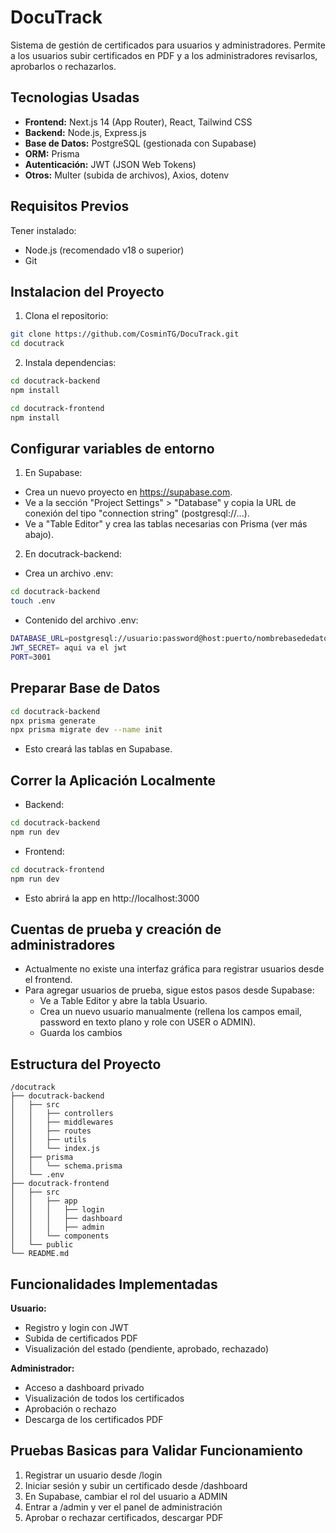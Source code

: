 
# DocuTrack

Sistema de gestión de certificados para usuarios y administradores. Permite a los usuarios subir certificados en PDF y a los administradores revisarlos, aprobarlos o rechazarlos.



## Tecnologias Usadas

- **Frontend:** Next.js 14 (App Router), React, Tailwind CSS
- **Backend:** Node.js, Express.js
- **Base de Datos:** PostgreSQL (gestionada con Supabase)
- **ORM:** Prisma
- **Autenticación:** JWT (JSON Web Tokens)
- **Otros:** Multer (subida de archivos), Axios, dotenv

## Requisitos Previos

Tener instalado:
- Node.js (recomendado v18 o superior)
- Git



## Instalacion del Proyecto

1. Clona el repositorio:

```bash
git clone https://github.com/CosminTG/DocuTrack.git
cd docutrack
```
2. Instala dependencias:
```bash
cd docutrack-backend
npm install
```
```bash
cd docutrack-frontend
npm install
```
##  Configurar variables de entorno

1. En Supabase:
- Crea un nuevo proyecto en https://supabase.com.
- Ve a la sección "Project Settings" > "Database" y copia la URL de conexión del tipo "connection string" (postgresql://...).
- Ve a "Table Editor" y crea las tablas necesarias con Prisma (ver más abajo).

2. En docutrack-backend:
- Crea un archivo .env:
```bash
cd docutrack-backend
touch .env
```
- Contenido del archivo .env:
```bash
DATABASE_URL=postgresql://usuario:password@host:puerto/nombrebasededatos
JWT_SECRET= aqui va el jwt
PORT=3001
```
##  Preparar Base de Datos
```bash
cd docutrack-backend
npx prisma generate
npx prisma migrate dev --name init
```
- Esto creará las tablas en Supabase.

## Correr la Aplicación Localmente
- Backend:
```bash
cd docutrack-backend
npm run dev
```
- Frontend:
```bash
cd docutrack-frontend
npm run dev
```
- Esto abrirá la app en http://localhost:3000

## Cuentas de prueba y creación de administradores
- Actualmente no existe una interfaz gráfica para registrar usuarios desde el frontend.
- Para agregar usuarios de prueba, sigue estos pasos desde Supabase:
    - Ve a Table Editor y abre la tabla Usuario.
    - Crea un nuevo usuario manualmente (rellena los campos email, password en texto   plano y role con USER o ADMIN).
    - Guarda los cambios

## Estructura del Proyecto
```
/docutrack
├── docutrack-backend
│   ├── src
│   │   ├── controllers
│   │   ├── middlewares
│   │   ├── routes
│   │   ├── utils
│   │   └── index.js
│   ├── prisma
│   │   └── schema.prisma
│   └── .env
├── docutrack-frontend
│   ├── src
│   │   ├── app
│   │   │   ├── login
│   │   │   ├── dashboard
│   │   │   ├── admin
│   │   └── components
│   └── public
└── README.md
```

## Funcionalidades Implementadas

**Usuario:**
- Registro y login con JWT
- Subida de certificados PDF
- Visualización del estado (pendiente, aprobado, rechazado)

**Administrador:**
- Acceso a dashboard privado
- Visualización de todos los certificados
- Aprobación o rechazo
- Descarga de los certificados PDF



## Pruebas Basicas para Validar Funcionamiento
1. Registrar un usuario desde /login
2. Iniciar sesión y subir un certificado desde /dashboard
3. En Supabase, cambiar el rol del usuario a ADMIN
4. Entrar a /admin y ver el panel de administración
5. Aprobar o rechazar certificados, descargar PDF


